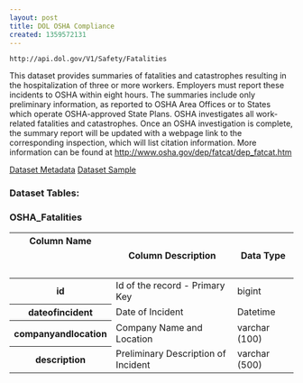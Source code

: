 ```yaml
---
layout: post
title: DOL OSHA Compliance
created: 1359572131
---
```


```
http://api.dol.gov/V1/Safety/Fatalities
```

<p>This dataset provides summaries of fatalities and catastrophes resulting in the hospitalization of three or more workers. Employers must report these incidents to OSHA within eight hours. The summaries include only preliminary information, as reported to OSHA Area Offices or to States which operate OSHA-approved State Plans. OSHA investigates all work-related fatalities and catastrophes. Once an OSHA investigation is complete, the summary report will be updated with a webpage link to the corresponding inspection, which will list citation information. More information can be found at <a href="http://www.osha.gov/dep/fatcat/dep_fatcat.html">http://www.osha.gov/dep/fatcat/dep_fatcat.htm </a></p>


<a href ="http://api.dol.gov/V1/Safety/Fatalities/$metadata" class="button radius button_dataset">Dataset Metadata</a>
<a href ="https://devtools.dol.gov/APISampler/Home/Index1?datasetName=OSHA%20Fatalities%20Dataset" class="button radius button_dataset">Dataset Sample</a>


### Dataset Tables:  
<h3>OSHA_Fatalities</h3>

<table>
	<thead>
		<tr>
			<th>Column Name
			<p>&nbsp;</p>
			</th>
			<th>Column Description</th>
			<th>Data Type</th>
		</tr>
	</thead>
	<tbody>
		<tr>
			<th>id</th>
			<td>Id of the record - Primary Key</td>
			<td>bigint</td>
		</tr>
		<tr>
			<th>dateofincident</th>
			<td>Date of Incident</td>
			<td>Datetime</td>
		</tr>
		<tr>
			<th>companyandlocation</th>
			<td>Company Name and Location</td>
			<td>varchar (100)</td>
		</tr>
		<tr>
			<th>description</th>
			<td>Preliminary Description of Incident</td>
			<td>varchar (500)</td>
		</tr>
	</tbody>
</table>
